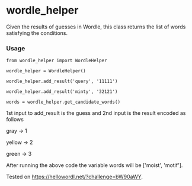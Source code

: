 # wordle_helper
Given the results of guesses in Wordle, this class returns the list of words satisfying the conditions. 

### Usage
```
from wordle_helper import WordleHelper

wordle_helper = WordleHelper()

wordle_helper.add_result('query', '11111')

wordle_helper.add_result('minty', '32121')

words = wordle_helper.get_candidate_words()
```
1st input to add_result is the guess and 2nd input is the result encoded as follows

gray -> 1

yellow -> 2

green -> 3

After running the above code the variable words will be ['moist', 'motif'].

Tested on https://hellowordl.net/?challenge=bW90aWY.
